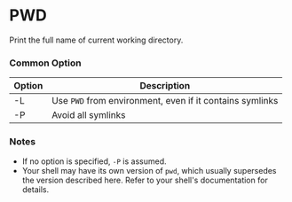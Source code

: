 # PWD

Print the full name of current working directory.

### Common Option

| Option | Description |
| --- | --- |
| -L | Use `PWD` from environment, even if it contains symlinks |
| -P | Avoid all symlinks |

### Notes
* If no option is specified, `-P` is assumed.
* Your shell may have its own version of `pwd`, which usually supersedes the version described here. Refer to your shell's documentation for details.


